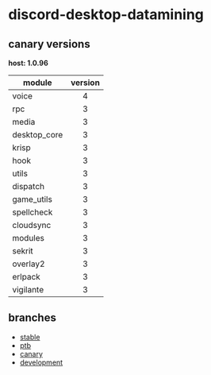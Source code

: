 # discord-desktop-datamining

## canary versions

**host: 1.0.96**

| module | version |
| ------ | :-----: |
| voice | 4 |
| rpc | 3 |
| media | 3 |
| desktop_core | 3 |
| krisp | 3 |
| hook | 3 |
| utils | 3 |
| dispatch | 3 |
| game_utils | 3 |
| spellcheck | 3 |
| cloudsync | 3 |
| modules | 3 |
| sekrit | 3 |
| overlay2 | 3 |
| erlpack | 3 |
| vigilante | 3 |

## branches

- [stable](https://github.com/OpenAsar/discord-desktop-datamining/tree/stable)
- [ptb](https://github.com/OpenAsar/discord-desktop-datamining/tree/ptb)
- [canary](https://github.com/OpenAsar/discord-desktop-datamining/tree/canary)
- [development](https://github.com/OpenAsar/discord-desktop-datamining/tree/development)